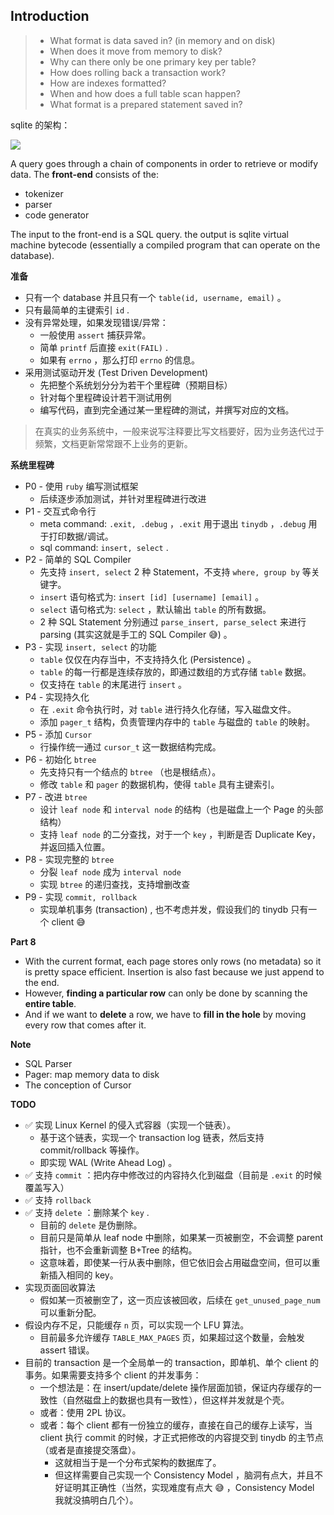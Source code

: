 ## Introduction

> - What format is data saved in? (in memory and on disk)
> - When does it move from memory to disk?
> - Why can there only be one primary key per table?
> - How does rolling back a transaction work?
> - How are indexes formatted?
> - When and how does a full table scan happen?
> - What format is a prepared statement saved in?

 sqlite 的架构：

<img src="https://cstack.github.io/db_tutorial/assets/images/arch1.gif" />

A query goes through a chain of components in order to retrieve or modify data. The **front-end** consists of the:

- tokenizer
- parser
- code generator

The input to the front-end is a SQL query. the output is sqlite virtual machine bytecode (essentially a compiled program that can operate on the database).



**准备**

- 只有一个 database 并且只有一个 `table(id, username, email)` 。
- 只有最简单的主键索引 `id` .
- 没有异常处理，如果发现错误/异常：
  - 一般使用 `assert` 捕获异常。
  - 简单 `printf` 后直接 `exit(FAIL)` .
  - 如果有 `errno` ，那么打印 `errno` 的信息。
- 采用测试驱动开发 (Test Driven Development)
  - 先把整个系统划分分为若干个里程碑（预期目标）
  - 针对每个里程碑设计若干测试用例
  - 编写代码，直到完全通过某一里程碑的测试，并撰写对应的文档。

> 在真实的业务系统中，一般来说写注释要比写文档要好，因为业务迭代过于频繁，文档更新常常跟不上业务的更新。



**系统里程碑**

- P0 - 使用 `ruby` 编写测试框架
  - 后续逐步添加测试，并针对里程碑进行改进
- P1 - 交互式命令行
  - meta command: `.exit, .debug` ，`.exit` 用于退出 `tinydb` ，`.debug` 用于打印数据/调试。
  - sql command: `insert, select` .
- P2 - 简单的 SQL Compiler
  - 先支持 `insert, select` 2 种 Statement，不支持 `where, group by` 等关键字。
  - `insert` 语句格式为: `insert [id] [username] [email]`  。
  - `select` 语句格式为: `select` ，默认输出 `table` 的所有数据。
  - 2 种 SQL Statement 分别通过 `parse_insert, parse_select` 来进行 parsing (其实这就是手工的 SQL Compiler 😅) 。
- P3 - 实现 `insert, select` 的功能
  - `table` 仅仅在内存当中，不支持持久化 (Persistence) 。
  - `table` 的每一行都是连续存放的，即通过数组的方式存储 `table` 数据。
  - 仅支持在 `table` 的末尾进行  `insert`  。
- P4 - 实现持久化
  - 在 `.exit` 命令执行时，对 `table` 进行持久化存储，写入磁盘文件。
  - 添加 `pager_t` 结构，负责管理内存中的 `table` 与磁盘的 `table` 的映射。
- P5 - 添加 `Cursor` 
  - 行操作统一通过 `cursor_t` 这一数据结构完成。
- P6 - 初始化 `btree`
  - 先支持只有一个结点的 `btree` （也是根结点）。
  - 修改 `table` 和 `pager` 的数据机构，使得 `table` 具有主键索引。
- P7 - 改进 `btree`
  - 设计 `leaf node` 和 `interval node` 的结构（也是磁盘上一个 Page 的头部结构）
  - 支持 `leaf node` 的二分查找，对于一个 `key` ，判断是否 Duplicate Key，并返回插入位置。
- P8 - 实现完整的 `btree`
  - 分裂 `leaf node` 成为 `interval node` 
  - 实现 `btree` 的递归查找，支持增删改查
- P9 - 实现 `commit, rollback`  
  - 实现单机事务 (transaction) , 也不考虑并发，假设我们的 tinydb 只有一个 client 😅

**Part 8**

- With the current format, each page stores only rows (no metadata) so it is pretty space efficient. Insertion is also fast because we just append to the end.
- However, **finding a particular row** can only be done by scanning the **entire table**.
- And if we want to **delete** a row, we have to **fill in the hole** by moving every row that comes after it.







**Note**

- SQL Parser
- Pager: map memory data to disk
- The conception of Cursor



**TODO**

- ✅ 实现 Linux Kernel 的侵入式容器（实现一个链表）。
  - 基于这个链表，实现一个 transaction log 链表，然后支持 commit/rollback 等操作。
  - 即实现 WAL (Write Ahead Log) 。
- ✅ 支持 `commit` ：把内存中修改过的内容持久化到磁盘（目前是 `.exit` 的时候覆盖写入）
- ✅ 支持 `rollback`
- ✅ 支持 `delete` ：删除某个 `key` .
  - 目前的 `delete` 是伪删除。
  - 目前只是简单从 leaf node 中删除，如果某一页被删空，不会调整 parent 指针，也不会重新调整 B+Tree 的结构。
  - 这意味着，即使某一行从表中删除，但它依旧会占用磁盘空间，但可以重新插入相同的 key。
- 实现页面回收算法
  - 假如某一页被删空了，这一页应该被回收，后续在 `get_unused_page_num` 可以重新分配。
- 假设内存不足，只能缓存 `n` 页，可以实现一个 LFU 算法。
  - 目前最多允许缓存 `TABLE_MAX_PAGES` 页，如果超过这个数量，会触发 assert 错误。
- 目前的 transaction 是一个全局单一的 transaction，即单机、单个 client 的事务。如果需要支持多个 client 的并发事务：
  - 一个想法是：在 insert/update/delete 操作层面加锁，保证内存缓存的一致性（自然磁盘上的数据也具有一致性），但这样并发就是个壳。
  - 或者：使用 2PL 协议。
  - 或者：每个 client 都有一份独立的缓存，直接在自己的缓存上读写，当 client 执行 commit 的时候，才正式把修改的内容提交到 tinydb 的主节点（或者是直接提交落盘）。
    - 这就相当于是一个分布式架构的数据库了。
    - 但这样需要自己实现一个 Consistency Model ，脑洞有点大，并且不好证明其正确性（当然，实现难度有点大 😅 ，Consistency Model 我就没搞明白几个）。